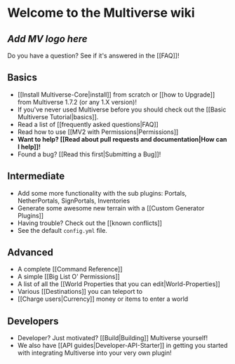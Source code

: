 # Welcome to the Multiverse wiki



*Add MV logo here*
---
Do you have a question? See if it's answered in the [[FAQ]]! 



## Basics

 * [[Install Multiverse-Core|install]] from scratch or [[how to Upgrade]] from Multiverse 1.7.2 (or any 1.X version)!
 * If you've never used Multiverse before you should check out the [[Basic Multiverse Tutorial|basics]].
 * Read a list of [[frequently asked questions|FAQ]]
 * Read how to use [[MV2 with Permissions|Permissions]]
 * __Want to help? [[Read about pull requests and documentation|How can I help]]!__
 * Found a bug? [[Read this first|Submitting a Bug]]!

## Intermediate

 * Add some more functionality with the sub plugins: Portals, NetherPortals, SignPortals,  Inventories
 * Generate some awesome new terrain with a [[Custom Generator Plugins]]
 * Having trouble? Check out the [[known conflicts]]
 * See the default `config.yml` file.

## Advanced
 * A complete [[Command Reference]]
 * A simple [[Big List O' Permissions]]
 * A list of all the [[World Properties that you can edit|World-Properties]]
 * Various [[Destinations]] you can teleport to
 * [[Charge users|Currency]] money or items to enter a world


## Developers
 * Developer? Just motivated? [[Build|Building]] Multiverse yourself!
 * We also have [[API guides|Developer-API-Starter]] in getting you started with integrating Multiverse into your very own plugin!